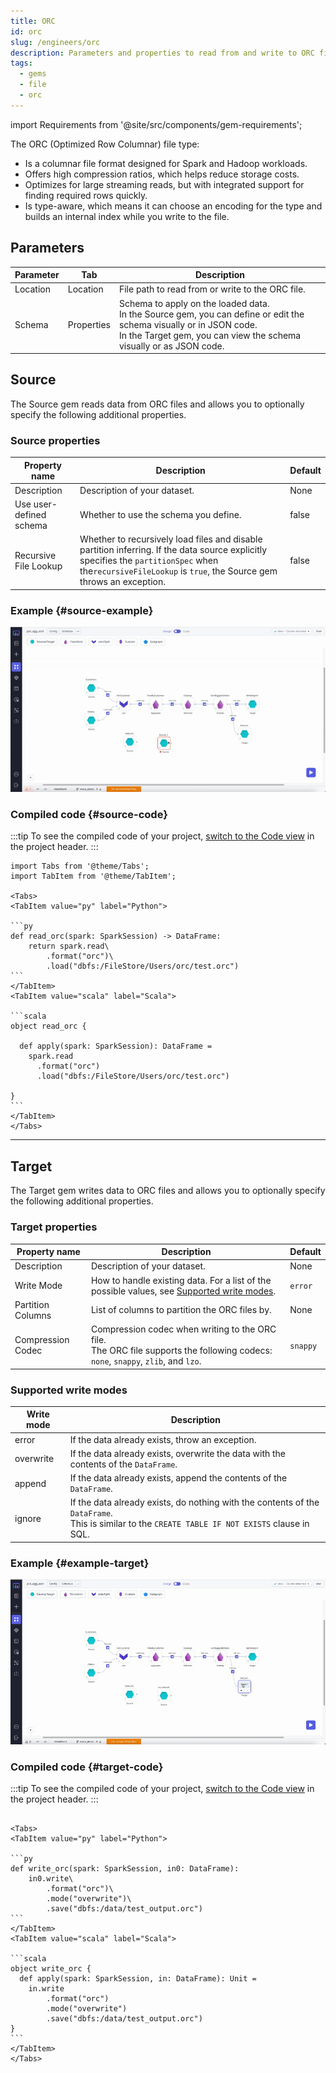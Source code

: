```yaml
---
title: ORC
id: orc
slug: /engineers/orc
description: Parameters and properties to read from and write to ORC files
tags:
  - gems
  - file
  - orc
---
```


import Requirements from '@site/src/components/gem-requirements';

<Requirements
  python_package_name="ProphecySparkBasicsPython"
  python_package_version="0.0.1+"
  scala_package_name="ProphecySparkBasicsScala"
  scala_package_version="0.0.1+"
  scala_lib=""
  python_lib=""
  uc_single="14.3+"
  uc_shared="14.3+"
  livy="3.2.0+"
/>

The ORC (Optimized Row Columnar) file type:

- Is a columnar file format designed for Spark and Hadoop workloads.
- Offers high compression ratios, which helps reduce storage costs.
- Optimizes for large streaming reads, but with integrated support for finding required rows quickly.
- Is type-aware, which means it can choose an encoding for the type and builds an internal index while you write to the file.

## Parameters

| Parameter | Tab        | Description                                                                                                                                                                                     |
| --------- | ---------- | ----------------------------------------------------------------------------------------------------------------------------------------------------------------------------------------------- |
| Location  | Location   | File path to read from or write to the ORC file.                                                                                                                                                |
| Schema    | Properties | Schema to apply on the loaded data.<br/>In the Source gem, you can define or edit the schema visually or in JSON code.<br/>In the Target gem, you can view the schema visually or as JSON code. |

## Source

The Source gem reads data from ORC files and allows you to optionally specify the following additional properties.

### Source properties

| Property name           | Description                                                                                                                                                                                                 | Default |
| ----------------------- | ----------------------------------------------------------------------------------------------------------------------------------------------------------------------------------------------------------- | ------- |
| Description             | Description of your dataset.                                                                                                                                                                                | None    |
| Use user-defined schema | Whether to use the schema you define.                                                                                                                                                                       | false   |
| Recursive File Lookup   | Whether to recursively load files and disable partition inferring. If the data source explicitly specifies the `partitionSpec` when the`recursiveFileLookup` is `true`, the Source gem throws an exception. | false   |

### Example {#source-example}

![ORC source example](./img/orc/orc-source.gif)

### Compiled code {#source-code}

:::tip
To see the compiled code of your project, [switch to the Code view](/engineers/pipelines#project-editor) in the project header.
:::

````mdx-code-block
import Tabs from '@theme/Tabs';
import TabItem from '@theme/TabItem';

<Tabs>
<TabItem value="py" label="Python">

```py
def read_orc(spark: SparkSession) -> DataFrame:
    return spark.read\
        .format("orc")\
        .load("dbfs:/FileStore/Users/orc/test.orc")
```
</TabItem>
<TabItem value="scala" label="Scala">

```scala
object read_orc {

  def apply(spark: SparkSession): DataFrame =
    spark.read
      .format("orc")
      .load("dbfs:/FileStore/Users/orc/test.orc")

}
```
</TabItem>
</Tabs>
````

---

## Target

The Target gem writes data to ORC files and allows you to optionally specify the following additional properties.

### Target properties

| Property name     | Description                                                                                                                           | Default  |
| ----------------- | ------------------------------------------------------------------------------------------------------------------------------------- | -------- |
| Description       | Description of your dataset.                                                                                                          | None     |
| Write Mode        | How to handle existing data. For a list of the possible values, see [Supported write modes](#supported-write-modes).                  | `error`  |
| Partition Columns | List of columns to partition the ORC files by.                                                                                        | None     |
| Compression Codec | Compression codec when writing to the ORC file. <br/>The ORC file supports the following codecs: `none`, `snappy`, `zlib`, and `lzo`. | `snappy` |

### Supported write modes

| Write mode | Description                                                                                                                                          |
| ---------- | ---------------------------------------------------------------------------------------------------------------------------------------------------- |
| error      | If the data already exists, throw an exception.                                                                                                      |
| overwrite  | If the data already exists, overwrite the data with the contents of the `DataFrame`.                                                                 |
| append     | If the data already exists, append the contents of the `DataFrame`.                                                                                  |
| ignore     | If the data already exists, do nothing with the contents of the `DataFrame`. <br/>This is similar to the `CREATE TABLE IF NOT EXISTS` clause in SQL. |

### Example {#example-target}

![ORC target example](./img/orc/orc-target.gif)

### Compiled code {#target-code}

:::tip
To see the compiled code of your project, [switch to the Code view](/engineers/pipelines#project-editor) in the project header.
:::

````mdx-code-block

<Tabs>
<TabItem value="py" label="Python">

```py
def write_orc(spark: SparkSession, in0: DataFrame):
    in0.write\
        .format("orc")\
        .mode("overwrite")\
        .save("dbfs:/data/test_output.orc")
```
</TabItem>
<TabItem value="scala" label="Scala">

```scala
object write_orc {
  def apply(spark: SparkSession, in: DataFrame): Unit =
    in.write
        .format("orc")
        .mode("overwrite")
        .save("dbfs:/data/test_output.orc")
}
```
</TabItem>
</Tabs>
````
